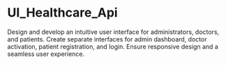 # UI_Healthcare_Api
Design and develop an intuitive user interface for administrators, doctors, and patients. Create separate interfaces for admin dashboard, doctor activation, patient registration, and login. Ensure responsive design and a seamless user experience.
